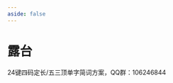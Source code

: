 ```yaml
---
aside: false
---
```

<script setup>
import Train from "../../components/train/TrainZigen.vue"
import {high} from "../high.ts"
</script>

# 露台

<Train zigenFont = "kaiti" name = "lutai" zigenJson = "/lutai/zigen.json" :high />
24键四码定长/五三顶单字简词方案，QQ群：106246844
